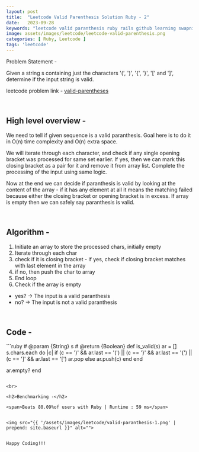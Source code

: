 ```yaml
---
layout: post
title:  "Leetcode Valid Parenthesis Solution Ruby - 2"
date:   2023-09-28
keywords: "leetcode valid paranthesis ruby rails github learning swapnil gourshete"
image: assets/images/leetcode/leetcode-valid-parenthesis.png
categories: [ Ruby, Leetcode ]
tags: 'leetcode'
---
```


Problem Statement -

Given a string s containing just the characters '(', ')', '{', '}', '[' and ']', determine if the input string is valid.

leetcode problem link - <a target="_blank" href="https://leetcode.com/problems/valid-parentheses/">valid-parentheses</a>

<br>

<h2>High level overview -</h2>

We need to tell if given sequence is a valid paranthesis. Goal here is to do it in O(n) time complexity and O(n) extra space.

We will iterate through each character, and check if any single opening bracket was processed for same set earlier. If yes, then we can mark this closing bracket as a pair for it and remove it from array list. Complete the processing of the input using same logic.

Now at the end we can decide if paranthesis is valid by looking at the content of the array - if it has any element at all it means the matching failed because either the closing bracket or opening bracket is in excess. If array is empty then we can safely say paranthesis is valid.

<br>

<h2>Algorithm -</h2>

1. Initiate an array to store the processed chars, initially empty
2. Iterate through each char
  1. check if it is closing bracket
    - if yes, check if closing bracket matches with last element in the array
  2. if no, then push the char to array
3. End loop
4. Check if the array is empty
  - yes? -> The input is a valid paranthesis
  - no? -> The input is not a valid paranthesis


<br>

<h2>Code -</h2>
```ruby
# @param {String} s
# @return {Boolean}
def is_valid(s)
  ar = []
  s.chars.each do |c|
    if (c == ')' && ar.last == '(') || (c == '}' && ar.last == '{') || (c == ']' && ar.last == '[')
      ar.pop
    else
      ar.push(c)
    end
  end

  ar.empty?
end
```

<br>

<h2>Benchmarking -</h2>

<span>Beats 80.09%of users with Ruby | Runtime : 59 ms</span>


<img src="{{ '/assets/images/leetcode/valid-paranthesis-1.png' | prepend: site.baseurl }}" alt="">


Happy Coding!!!